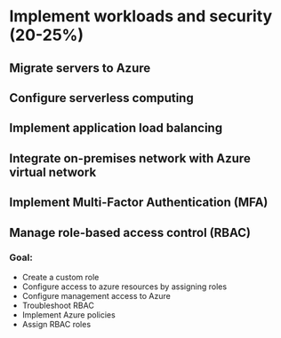 # Implement workloads and security (20-25%)

## Migrate servers to Azure

## Configure serverless computing

## Implement application load balancing

## Integrate on-premises network with Azure virtual network

## Implement Multi-Factor Authentication (MFA)

## Manage role-based access control (RBAC)

### Goal:

* Create a custom role
* Configure access to azure resources by assigning roles
* Configure management access to Azure
* Troubleshoot RBAC
* Implement Azure policies
* Assign RBAC roles


